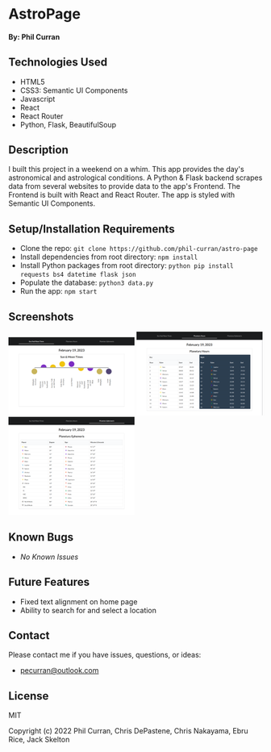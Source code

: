 # AstroPage

#### By: Phil Curran

## Technologies Used

- HTML5
- CSS3: Semantic UI Components
- Javascript
- React
- React Router
- Python, Flask, BeautifulSoup

## Description

I built this project in a weekend on a whim. This app provides the day's astronomical and astrological conditions. A Python & Flask backend scrapes data from several websites to provide data to the app's Frontend. The Frontend is built with React and React Router. The app is styled with Semantic UI Components.

## Setup/Installation Requirements

- Clone the repo: `git clone https://github.com/phil-curran/astro-page`
- Install dependencies from root directory: `npm install`
- Install Python packages from root directory: `python pip install requests bs4 datetime flask json`
- Populate the database: `python3 data.py`
- Run the app: `npm start`

## Screenshots

![ Home View](/screenshots/home.png "Home View")
![ Planetary Hours View](/screenshots/hours.png "Planetary Hours View")
![ Ephemeris View](screenshots/positions.png "Planetary Ephemeris View")

## Known Bugs

- _No Known Issues_

## Future Features

- Fixed text alignment on home page
- Ability to search for and select a location

## Contact

Please contact me if you have issues, questions, or ideas:

- pecurran@outlook.com

## License

MIT

Copyright (c) 2022 Phil Curran, Chris DePastene, Chris Nakayama, Ebru Rice, Jack Skelton
